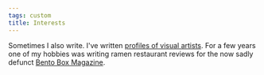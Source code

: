 ```yaml
---
tags: custom
title: Interests
---
```


Sometimes I also write. I've written [profiles of visual artists](https://visualartsnews.ca/2018/01/redrawing-the-margins/). For a few years one of my hobbies was writing ramen restaurant reviews for the now sadly defunct [Bento Box Magazine](https://web.archive.org/web/20190211040935/http://bentoboxmag.ca/author/walter-muschenheim/).